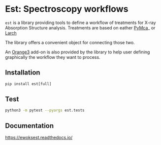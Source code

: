 # Est: Spectroscopy workflows

`est` is a library providing tools to define a workflow of treatments for X-ray Absorption Structure analysis.
Treatments are based on eather [PyMca](https://github.com/vasole/pymca)_ or [Larch](https://xraypy.github.io/xraylarch/)

The library offers a convenient object for connecting those two.

An [Orange3](https://github.com/biolab/orange3) add-on is also provided by the library to help user defining graphically the workflow they want to process.

## Installation

``` python
pip install est[full]
```

## Test

```bash
python3 -m pytest --pyargs est.tests
```

## Documentation

https://ewoksest.readthedocs.io/
